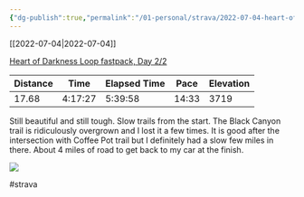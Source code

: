 ```yaml
---
{"dg-publish":true,"permalink":"/01-personal/strava/2022-07-04-heart-of-darkness-loop-fastpack-day-2-2/"}
---
```



[[2022-07-04\|2022-07-04]]

[Heart of Darkness Loop fastpack, Day 2/2](https://www.strava.com/activities/7416614755)

| Distance | Time    | Elapsed Time | Pace  | Elevation |
| -------- | ------- | ------------ | ----- | --------- |
| 17.68    | 4:17:27 | 5:39:58      | 14:33 | 3719      |


Still beautiful and still tough. Slow trails from the start. The Black Canyon trail is ridiculously overgrown and I lost it a few times. It is good after the intersection with Coffee Pot trail but I definitely had a slow few miles in there. About 4 miles of road to get back to my car at the finish.
    
![](https://dgtzuqphqg23d.cloudfront.net/FqrZnLnp5Mu_9kPOXiCgB2MKp2yVUwRLUQUGbQppMVc-768x576.jpg)

    

#strava
